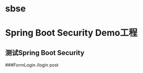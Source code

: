 # sbse
Spring Boot Security Demo工程
=============================
测试Spring Boot Security
-----------------------------

###FormLogin
/login post
